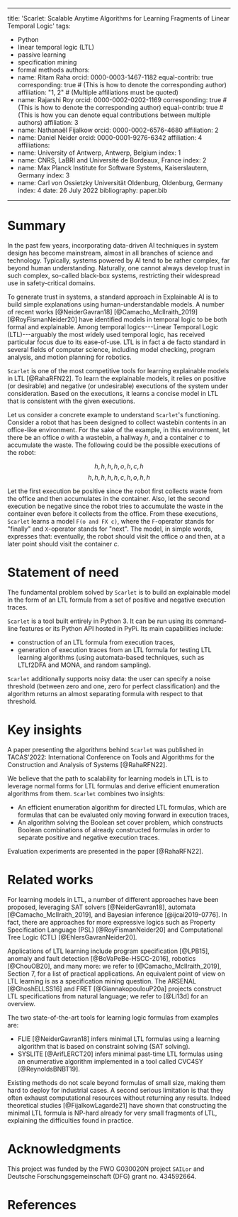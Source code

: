 
---
title: 'Scarlet: Scalable Anytime Algorithms for Learning Fragments of Linear Temporal Logic'
tags:
  - Python
  - linear temporal logic (LTL)
  - passive learning
  - specification mining
  - formal methods
authors:
  - name: Ritam Raha
    orcid: 0000-0003-1467-1182
    equal-contrib: true
    corresponding: true # (This is how to denote the corresponding author)
    affiliation: "1, 2" # (Multiple affiliations must be quoted)
  - name: Rajarshi Roy
    orcid: 0000-0002-0202-1169
    corresponding: true # (This is how to denote the corresponding author)
    equal-contrib: true # (This is how you can denote equal contributions between multiple authors)
    affiliation: 3
  - name: Nathanaël Fijalkow
    orcid: 0000-0002-6576-4680
    affiliation: 2
  - name: Daniel Neider
    orcid: 0000-0001-9276-6342
    affiliation: 4
affiliations:
 - name: University of Antwerp, Antwerp, Belgium
   index: 1
 - name: CNRS, LaBRI and Université de Bordeaux, France
   index: 2
 - name: Max Planck Institute for Software Systems, Kaiserslautern, Germany
   index: 3
 - name: Carl von Ossietzky Universität Oldenburg, Oldenburg, Germany
   index: 4
date: 26 July 2022
bibliography: paper.bib
---

# Summary

In the past few years, incorporating data-driven AI techniques in system design has become mainstream, almost in all branches of science and technology.
Typically, systems powered by AI tend to be rather complex, far beyond human understanding.
Naturally, one cannot always develop trust in such complex, so-called black-box systems, restricting their widespread use in safety-critical domains.

To generate trust in systems, a standard approach in Explainable AI is to build simple explanations using human-understandable models.
A number of recent works [@NeiderGavran18] [@Camacho_McIlraith_2019] [@RoyFismanNeider20] have identified models in temporal logic to be both formal and explainable.
Among temporal logics---Linear Temporal Logic (LTL)---arguably the most widely used temporal logic, has received particular focus due to its ease-of-use.
LTL is in fact a de facto standard in several fields of computer science, including model checking, program analysis, and motion planning for robotics.

`Scarlet` is one of the most competitive tools for learning explainable models in LTL [@RahaRFN22].
To learn the explainable models, it relies on positive (or desirable) and negative (or undesirable) executions of the system under consideration.
Based on the executions, it learns a concise model in LTL that is consistent with the given executions.

Let us consider a concrete example to understand `Scarlet`'s functioning.
Consider a robot that has been designed to collect wastebin contents in an office-like environment.
For the sake of the example, in this environment, let there be an office $o$ with a wastebin, a hallway $h$, and a container $c$ to accumulate the waste.
The following could be the possible executions of the robot:

$$h,h,h,h,o,h,c,h$$
$$h,h,h,h,h,c,h,o,h,h$$

Let the first execution be positive since the robot first collects waste from the office and then accumulates in the container.
Also, let the second execution be negative since the robot tries to accumulate the waste in the container even before it collects from the office.
From these executions, `Scarlet` learns a model `F(o and FX c)`, where the `F`-operator stands for "finally" and `X`-operator stands for "next".
The model, in simple words, expresses that: eventually, the robot should visit the office $o$ and then, at a later point should visit the container $c$. 


# Statement of need

The fundamental problem solved by `Scarlet` is to build an explainable model in the form of an LTL formula from a set of positive and negative execution traces.

`Scarlet` is a tool built entirely in Python 3. It can be run using its command-line features or its Python API hosted in PyPi. Its main capabilities include:

* construction of an LTL formula from execution traces,
* generation of execution traces from an LTL formula for testing LTL learning algorithms (using automata-based techniques, such as LTLf2DFA and MONA, and random sampling).

`Scarlet` additionally supports noisy data: the user can specify a noise threshold (between zero and one, zero for perfect classification) and the algorithm returns an almost separating formula with respect to that threshold.

# Key insights

A paper presenting the algorithms behind `Scarlet` was published in TACAS'2022: International Conference on Tools and Algorithms for the Construction and Analysis of Systems [@RahaRFN22]. 

We believe that the path to scalability for learning models in LTL is to leverage normal forms for LTL formulas and derive efficient enumeration algorithms from them. `Scarlet` combines two insights:

* An efficient enumeration algorithm for directed LTL formulas, which are formulas that can be evaluated only moving forward in execution traces,
* An algorithm solving the Boolean set cover problem, which constructs Boolean combinations of already constructed formulas in order to separate positive and negative execution traces.

Evaluation experiments are presented in the paper [@RahaRFN22].

# Related works

For learning models in LTL, a number of different approaches have been proposed, leveraging SAT solvers [@NeiderGavran18], automata [@Camacho_McIlraith_2019], and Bayesian inference [@ijcai2019-0776]. In fact, there are approaches for more expressive logics such as Property Specification Language (PSL) [@RoyFismanNeider20] and Computational Tree Logic (CTL) [@EhlersGavranNeider20].

Applications of LTL learning include program specification [@LPB15], anomaly and fault detection [@BoVaPeBe-HSCC-2016], robotics [@ChouOB20], and many more: we refer to [@Camacho_McIlraith_2019], Section 7, for a list of practical applications.
An equivalent point of view on LTL learning is as a specification mining question. 
The ARSENAL [@GhoshELLSS16] and FRET [@GiannakopoulouP20a] projects construct LTL specifications from natural language; we refer to [@Li13d] for an overview.

The two state-of-the-art tools for learning logic formulas from examples are:

* FLIE [@NeiderGavran18] infers minimal LTL formulas using a learning algorithm that is based on constraint solving (SAT solving).
* SYSLITE [@ArifLERCT20] infers minimal past-time LTL formulas using an enumerative algorithm implemented in a tool called CVC4SY [@ReynoldsBNBT19].

Existing methods do not scale beyond formulas of small size, making them hard to deploy for industrial cases. A second serious limitation is that they often exhaust computational resources without returning any results. Indeed theoretical studies [@FijalkowLagarde21] have shown that constructing the minimal LTL formula is NP-hard already for very small fragments of LTL, explaining the difficulties found in practice.

# Acknowledgments

This project was funded by the FWO G030020N project `SAILor` and Deutsche Forschungsgemeinschaft (DFG) grant no. 434592664.


# References
